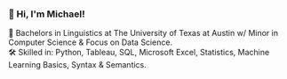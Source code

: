 ### 👋 Hi, I'm Michael!

🏫 Bachelors in Linguistics at The University of Texas at Austin w/ Minor in Computer Science & Focus on Data Science.<br/>
🛠️ Skilled in: Python, Tableau, SQL, Microsoft Excel, Statistics, Machine Learning Basics, Syntax & Semantics.<br/>

